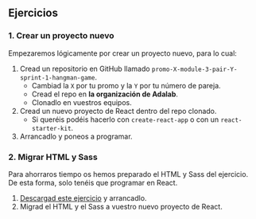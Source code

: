 ## Ejercicios

### 1. Crear un proyecto nuevo

Empezaremos lógicamente por crear un proyecto nuevo, para lo cual:

1. Cread un repositorio en GitHub llamado `promo-X-module-3-pair-Y-sprint-1-hangman-game`.
   - Cambiad la `X` por tu promo y la `Y` por tu número de pareja.
   - Cread el repo en **la organización de Adalab**.
   - Clonadlo en vuestros equipos.
1. Cread un nuevo proyecto de React dentro del repo clonado.
   - Si queréis podéis hacerlo con `create-react-app` o con un `react-starter-kit`.
1. Arrancadlo y poneos a programar.

### 2. Migrar HTML y Sass

Para ahorraros tiempo os hemos preparado el HTML y Sass del ejercicio. De esta forma, solo tenéis que programar en React.

1. [Descargad este ejercicio](https://github.com/Adalab/ejercicios-de-los-materiales/tree/main/react-juego-de-ahorcado/00-enunciado) y arrancadlo.
1. Migrad el HTML y el Sass a vuestro nuevo proyecto de React.
